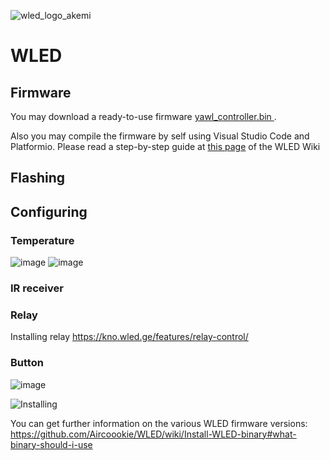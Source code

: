![wled_logo_akemi](https://user-images.githubusercontent.com/4923679/149402904-e135a6fa-ae00-4d32-b50a-784e71b2ab5c.jpg)

# WLED

## Firmware
You may download a ready-to-use firmware [yawl_controller.bin ](firmware/WLED/bin/yawl_controller.bin).

Also you may compile the firmware by self using Visual Studio Code and Platformio. Please read a step-by-step guide at [this page](https://kno.wled.ge/basics/compiling-wled/) of the WLED Wiki

## Flashing

## Configuring

### Temperature
![image](https://user-images.githubusercontent.com/4923679/147888067-b07d6928-13c3-497c-85a1-d10180090272.png)
![image](https://user-images.githubusercontent.com/4923679/148069110-cbfe597f-3612-4c2d-83bb-04ac1af12bcc.png)

### IR receiver
### Relay
Installing relay https://kno.wled.ge/features/relay-control/

### Button
![image](https://user-images.githubusercontent.com/4923679/148069147-21314ace-1a82-47b7-acb2-ea9d739f3b82.png)

![Installing](images/yawl-controller_with_strip_preview.jpg)



You can get further information on the various WLED firmware versions:
https://github.com/Aircoookie/WLED/wiki/Install-WLED-binary#what-binary-should-i-use
